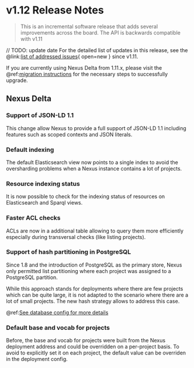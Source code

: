 # v1.12 Release Notes

> This is an incremental software release that adds several improvements across the board.
> The API is backwards compatible with v1.11
>

// TODO: update date
For the detailed list of updates in this release, see the @link:[list of addressed issues](https://github.com/BlueBrain/nexus/issues?&q=is%3Aissue+is%3Aclosed+created%3A2024-12-10..2025-02-28+){ open=new } since v1.11.

If you are currently using Nexus Delta from 1.11.x, please
visit the @ref:[migration instructions](v1.11-to-v1.12-migration.md) for the necessary steps to successfully upgrade.


## Nexus Delta

### Support of JSON-LD 1.1

This change allow Nexus to provide a full support of JSON-LD 1.1 including features such as scoped contexts and JSON literals.

### Default indexing

The default Elasticsearch view now points to a single index to avoid the oversharding problems when a Nexus instance contains a lot of projects.

### Resource indexing status

It is now possible to check for the indexing status of resources on Elasticsearch and Sparql views.

### Faster ACL checks

ACLs are now in a additional table allowing to query them more efficiently especially during transversal checks (like listing projects).

### Support of hash partitioning in PostgreSQL

Since 1.8 and the introduction of PostgreSQL as the primary store, Nexus only permitted list partitioning where each project was assigned
to a PostgreSQL partition.

While this approach stands for deployments where there are few projects which can be quite large, it is not adapted to the scenario where there are
a lot of small projects. The new hash strategy allows to address this case.

@ref:[See database config for more details](../running-nexus/configuration/index.md#postgres-configuration)

### Default base and vocab for projects

Before, the base and vocab for projects were built from the Nexus deployment address and could be overridden on a per-project basis.
To avoid to explicitly set it on each project, the default value can be overriden in the deployment config.